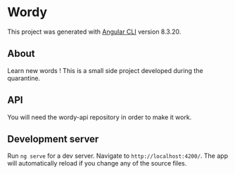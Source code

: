 # Wordy

This project was generated with [Angular CLI](https://github.com/angular/angular-cli) version 8.3.20.

## About

Learn new words ! This is a small side project developed during the quarantine.

## API

You will need the wordy-api repository in order to make it work.

## Development server

Run `ng serve` for a dev server. Navigate to `http://localhost:4200/`. The app will automatically reload if you change any of the source files.
